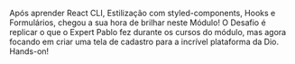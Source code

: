 Após aprender React CLI, Estilização com styled-components, Hooks e Formulários, chegou a sua hora de brilhar neste Módulo! O Desafio é replicar o que o Expert Pablo fez durante os cursos do módulo, mas agora focando em criar uma tela de cadastro para a incrível plataforma da Dio. Hands-on!